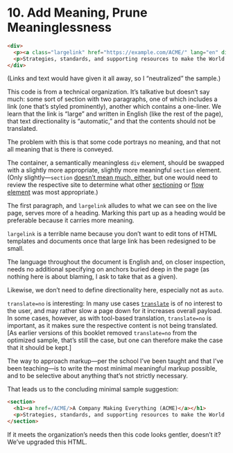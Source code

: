 # 10. Add Meaning, Prune Meaninglessness

```html
<div>
  <p><a class="largelink" href="https://example.com/ACME/" lang="en" dir="auto" translate="no">A Company Making Everything (ACME)</a></p>
  <p>Strategies, standards, and supporting resources to make the World great again.</p>
</div>
```

(Links and text would have given it all away, so I “neutralized” the sample.)

This code is from a technical organization. It’s talkative but doesn’t say much: some sort of section with two paragraphs, one of which includes a link (one that’s styled prominently), another which contains a one-liner. We learn that the link is “large” and written in English (like the rest of the page), that text directionality is “automatic,” and that the contents should not be translated.

The problem with this is that some code portrays no meaning, and that not all meaning that is there is conveyed.

The container, a semantically meaningless `div` element, should be swapped with a slightly more appropriate, slightly more meaningful `section` element. (Only slightly—`section` [doesn’t mean much, either](https://html.spec.whatwg.org/multipage/sections.html#the-section-element), but one would need to review the respective site to determine what other [sectioning](https://html.spec.whatwg.org/multipage/dom.html#sectioning-content-2) or [flow element](https://html.spec.whatwg.org/multipage/dom.html#flow-content) was most appropriate.)

The first paragraph, and `largelink` alludes to what we can see on the live page, serves more of a heading. Marking this part up as a heading would be preferable because it carries more meaning.

`largelink` is a terrible name because you don’t want to edit tons of HTML templates and documents once that large link has been redesigned to be small.

The language throughout the document is English and, on closer inspection, needs no additional specifying on anchors buried deep in the page (as nothing here is about blaming, I ask to take that as a given).

Likewise, we don’t need to define directionality here, especially not as `auto`.

`translate=no` is interesting: In many use cases [`translate`](https://html.spec.whatwg.org/multipage/dom.html#the-translate-attribute) is of no interest to the user, and may rather slow a page down for it increases overall payload. In some cases, however, as with tool-based translation, `translate=no` is important, as it makes sure the respective content is not being translated. [As earlier versions of this booklet removed `translate=no` from the optimized sample, that’s still the case, but one can therefore make the case that it should be kept.]

The way to approach markup—per the school I’ve been taught and that I’ve been teaching—is to write the most minimal meaningful markup possible, and to be selective about anything that’s not strictly necessary.

That leads us to the concluding minimal sample suggestion:

```html
<section>
  <h1><a href=/ACME/>A Company Making Everything (ACME)</a></h1>
  <p>Strategies, standards, and supporting resources to make the World great again.
</section>
```

If it meets the organization’s needs then this code looks gentler, doesn’t it? We’ve upgraded this HTML.